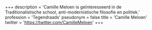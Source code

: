 +++
description = 'Camille Meloen is geïnteresseerd in de Traditionalistische school, anti-modernistische filosofie en politiek.'
profession = 'Tegendraads'
pseudonym = false
title = 'Camille Meloen'
twitter = 'https://twitter.com/CamilleMeloen'
+++
